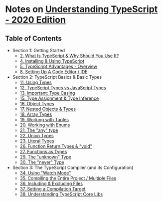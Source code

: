 # Notes on [Understanding TypeScript - 2020 Edition](https://www.udemy.com/course/understanding-typescript/)

## Table of Contents

- Section 1: Getting Started
  - [2. What Is TypeScript & Why Should You Use It?](./section-1-getting-started/2-what-is-type-script-why-should-you-use-it.md)
  - [4. Installing & Using TypeScript](./section-1-getting-started/4-installing-using-type-script.md)
  - [5. TypeScript Advantages - Overview](./section-1-getting-started/5-type-script-advantages-overview.md)
  - [8. Setting Up A Code Editor / IDE](./section-1-getting-started/8-setting-up-a-code-editor-ide.md)
- Section 2: TypeScript Basics & Basic Types
  - [11. Using Types](./section-2-type-script-basics-basic-types/11-using-types.md)
  - [12. TypeScript Types vs JavaScript Types](./section-2-type-script-basics-basic-types/12-type-script-types-vs-java-script-types.md)
  - [13. Important: Type Casing](./section-2-type-script-basics-basic-types/13-important-type-casing.md)
  - [15. Type Assignment & Type Inference](./section-2-type-script-basics-basic-types/15-type-assignment-type-inference.md)
  - [16. Object Types](./section-2-type-script-basics-basic-types/16-object-types.md)
  - [17. Nested Objects & Types](./section-2-type-script-basics-basic-types/17-nested-objects-types.md)
  - [18. Array Types](./section-2-type-script-basics-basic-types/18-array-types.md)
  - [19. Working with Tuples](./section-2-type-script-basics-basic-types/19-working-with-tuples.md)
  - [20. Working with Enums](./section-2-type-script-basics-basic-types/20-working-with-enums.md)
  - [21. The "any" type](./section-2-type-script-basics-basic-types/21-the-any-type.md)
  - [22. Union Types](./section-2-type-script-basics-basic-types/22-union-types.md)
  - [23. Literal Types](./section-2-type-script-basics-basic-types/23-literal-types.md)
  - [26. Function Return Types & "void"](./section-2-type-script-basics-basic-types/26-function-return-types-void.md)
  - [27. Functions as Types](./section-2-type-script-basics-basic-types/27-functions-as-types.md)
  - [29. The "unknown" Type](./section-2-type-script-basics-basic-types/29-the-unknown-type.md)
  - [30. The "never" Type](./section-2-type-script-basics-basic-types/30-the-never-type.md)
- Section 3: The TypeScript Compiler (and its Configuration)
  - [34. Using "Watch Mode"](./section-3-the-type-script-compiler-and-its-configuration/34-using-watch-mode.md)
  - [35. Compiling the Entire Project / Multiple Files](./section-3-the-type-script-compiler-and-its-configuration/35-compiling-the-entire-project-multiple-files.md)
  - [36. Including & Excluding Files](./section-3-the-type-script-compiler-and-its-configuration/36-including-excluding-files.md)
  - [37. Setting a Compilation Target](./section-3-the-type-script-compiler-and-its-configuration/37-setting-a-compilation-target.md)
  - [38. Understanding TypeScript Core Libs](./section-3-the-type-script-compiler-and-its-configuration/38-understanding-type-script-core-libs.md)
